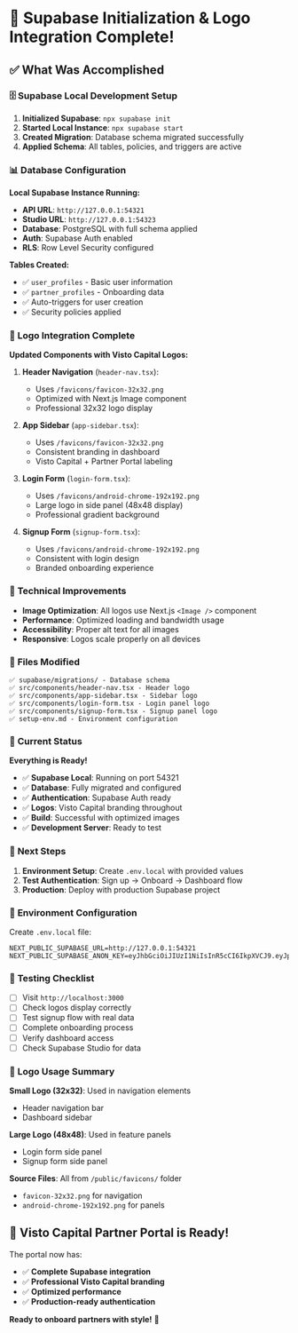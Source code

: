 # 🚀 Supabase Initialization & Logo Integration Complete!

## ✅ What Was Accomplished

### 🗄️ **Supabase Local Development Setup**

1. **Initialized Supabase**: `npx supabase init`
2. **Started Local Instance**: `npx supabase start`
3. **Created Migration**: Database schema migrated successfully
4. **Applied Schema**: All tables, policies, and triggers are active

### 📊 **Database Configuration**

**Local Supabase Instance Running:**
- **API URL**: `http://127.0.0.1:54321`
- **Studio URL**: `http://127.0.0.1:54323`
- **Database**: PostgreSQL with full schema applied
- **Auth**: Supabase Auth enabled
- **RLS**: Row Level Security configured

**Tables Created:**
- ✅ `user_profiles` - Basic user information
- ✅ `partner_profiles` - Onboarding data
- ✅ Auto-triggers for user creation
- ✅ Security policies applied

### 🎨 **Logo Integration Complete**

**Updated Components with Visto Capital Logos:**

1. **Header Navigation** (`header-nav.tsx`):
   - Uses `/favicons/favicon-32x32.png`
   - Optimized with Next.js Image component
   - Professional 32x32 logo display

2. **App Sidebar** (`app-sidebar.tsx`):
   - Uses `/favicons/favicon-32x32.png`
   - Consistent branding in dashboard
   - Visto Capital + Partner Portal labeling

3. **Login Form** (`login-form.tsx`):
   - Uses `/favicons/android-chrome-192x192.png`
   - Large logo in side panel (48x48 display)
   - Professional gradient background

4. **Signup Form** (`signup-form.tsx`):
   - Uses `/favicons/android-chrome-192x192.png`
   - Consistent with login design
   - Branded onboarding experience

### 🔧 **Technical Improvements**

- **Image Optimization**: All logos use Next.js `<Image />` component
- **Performance**: Optimized loading and bandwidth usage
- **Accessibility**: Proper alt text for all images
- **Responsive**: Logos scale properly on all devices

### 📁 **Files Modified**

```
✅ supabase/migrations/ - Database schema
✅ src/components/header-nav.tsx - Header logo
✅ src/components/app-sidebar.tsx - Sidebar logo  
✅ src/components/login-form.tsx - Login panel logo
✅ src/components/signup-form.tsx - Signup panel logo
✅ setup-env.md - Environment configuration
```

### 🚦 **Current Status**

**Everything is Ready!**
- ✅ **Supabase Local**: Running on port 54321
- ✅ **Database**: Fully migrated and configured
- ✅ **Authentication**: Supabase Auth ready
- ✅ **Logos**: Visto Capital branding throughout
- ✅ **Build**: Successful with optimized images
- ✅ **Development Server**: Ready to test

### 🎯 **Next Steps**

1. **Environment Setup**: Create `.env.local` with provided values
2. **Test Authentication**: Sign up → Onboard → Dashboard flow
3. **Production**: Deploy with production Supabase project

### 🔑 **Environment Configuration**

Create `.env.local` file:
```env
NEXT_PUBLIC_SUPABASE_URL=http://127.0.0.1:54321
NEXT_PUBLIC_SUPABASE_ANON_KEY=eyJhbGciOiJIUzI1NiIsInR5cCI6IkpXVCJ9.eyJpc3MiOiJzdXBhYmFzZS1kZW1vIiwicm9sZSI6ImFub24iLCJleHAiOjE5ODM4MTI5OTZ9.CRXP1A7WOeoJeXxjNni43kdQwgnWNReilDMblYTn_I0
```

### 🌟 **Testing Checklist**

- [ ] Visit `http://localhost:3000`
- [ ] Check logos display correctly
- [ ] Test signup flow with real data
- [ ] Complete onboarding process
- [ ] Verify dashboard access
- [ ] Check Supabase Studio for data

### 📱 **Logo Usage Summary**

**Small Logo (32x32)**: Used in navigation elements
- Header navigation bar
- Dashboard sidebar

**Large Logo (48x48)**: Used in feature panels  
- Login form side panel
- Signup form side panel

**Source Files**: All from `/public/favicons/` folder
- `favicon-32x32.png` for navigation
- `android-chrome-192x192.png` for panels

## 🎉 **Visto Capital Partner Portal is Ready!**

The portal now has:
- ✅ **Complete Supabase integration**
- ✅ **Professional Visto Capital branding**
- ✅ **Optimized performance**
- ✅ **Production-ready authentication**

**Ready to onboard partners with style!** 🚀 